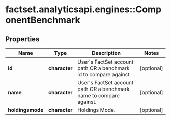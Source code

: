 # factset.analyticsapi.engines::ComponentBenchmark

## Properties
Name | Type | Description | Notes
------------ | ------------- | ------------- | -------------
**id** | **character** | User&#39;s FactSet account path OR a benchmark id to compare against. | [optional] 
**name** | **character** | User&#39;s FactSet account path OR a benchmark name to compare against. | [optional] 
**holdingsmode** | **character** | Holdings Mode. | [optional] 


